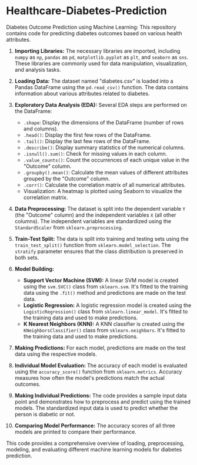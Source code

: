 # Healthcare-Diabetes-Prediction
Diabetes Outcome Prediction using Machine Learning: This repository contains code for predicting diabetes outcomes based on various health attributes.

1. **Importing Libraries:**
   The necessary libraries are imported, including `numpy` as `np`, `pandas` as `pd`, `matplotlib.pyplot` as `plt`, and `seaborn` as `sns`. These libraries are commonly used for data manipulation, visualization, and analysis tasks.

2. **Loading Data:**
   The dataset named "diabetes.csv" is loaded into a Pandas DataFrame using the `pd.read_csv()` function. The data contains information about various attributes related to diabetes.

3. **Exploratory Data Analysis (EDA):**
   Several EDA steps are performed on the DataFrame:
   - `.shape`: Display the dimensions of the DataFrame (number of rows and columns).
   - `.head()`: Display the first few rows of the DataFrame.
   - `.tail()`: Display the last few rows of the DataFrame.
   - `.describe()`: Display summary statistics of the numerical columns.
   - `.isnull().sum()`: Check for missing values in each column.
   - `.value_counts()`: Count the occurrences of each unique value in the "Outcome" column.
   - `.groupby().mean()`: Calculate the mean values of different attributes grouped by the "Outcome" column.
   - `.corr()`: Calculate the correlation matrix of all numerical attributes.
   - Visualization: A heatmap is plotted using Seaborn to visualize the correlation matrix.

4. **Data Preprocessing:**
   The dataset is split into the dependent variable `Y` (the "Outcome" column) and the independent variables `X` (all other columns). The independent variables are standardized using the `StandardScaler` from `sklearn.preprocessing`.

5. **Train-Test Split:**
   The data is split into training and testing sets using the `train_test_split()` function from `sklearn.model_selection`. The `stratify` parameter ensures that the class distribution is preserved in both sets.

6. **Model Building:**
   - **Support Vector Machine (SVM):** A linear SVM model is created using the `svm.SVC()` class from `sklearn.svm`. It's fitted to the training data using the `.fit()` method and predictions are made on the test data.
   - **Logistic Regression:** A logistic regression model is created using the `LogisticRegression()` class from `sklearn.linear_model`. It's fitted to the training data and used to make predictions.
   - **K Nearest Neighbors (KNN):** A KNN classifier is created using the `KNeighborsClassifier()` class from `sklearn.neighbors`. It's fitted to the training data and used to make predictions.

7. **Making Predictions:**
   For each model, predictions are made on the test data using the respective models.

8. **Individual Model Evaluation:**
   The accuracy of each model is evaluated using the `accuracy_score()` function from `sklearn.metrics`. Accuracy measures how often the model's predictions match the actual outcomes.

9. **Making Individual Predictions:**
   The code provides a sample input data point and demonstrates how to preprocess and predict using the trained models. The standardized input data is used to predict whether the person is diabetic or not.

10. **Comparing Model Performance:**
    The accuracy scores of all three models are printed to compare their performance.


This code provides a comprehensive overview of loading, preprocessing, modeling, and evaluating different machine learning models for diabetes prediction.
